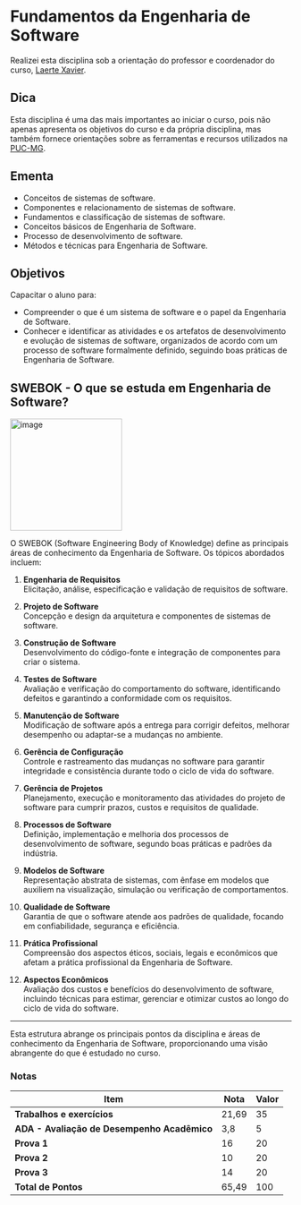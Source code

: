 # Fundamentos da Engenharia de Software

Realizei esta disciplina sob a orientação do professor e coordenador do curso, [Laerte Xavier]([https://github.com/xavierlaerte](https://www.linkedin.com/in/laerte-xavier-b322b816/)).

## Dica

Esta disciplina é uma das mais importantes ao iniciar o curso, pois não apenas apresenta os objetivos do curso e da própria disciplina, mas também fornece orientações sobre as ferramentas e recursos utilizados na [PUC-MG](https://www.pucminas.br/vestibular/Paginas/default.aspx?utm_source=google&utm_medium=cpc&utm_campaign=aon-institucional&utm_content=PC00024&gad_source=1&gclid=Cj0KCQjwjY64BhCaARIsAIfc7YYTNiKgy3_Q9DpereVuReBOZuFAQ17sAIe0TsjkkGP7dCkRilDLYksaAjoeEALw_wc).

## Ementa

- Conceitos de sistemas de software.
- Componentes e relacionamento de sistemas de software.
- Fundamentos e classificação de sistemas de software.
- Conceitos básicos de Engenharia de Software.
- Processo de desenvolvimento de software.
- Métodos e técnicas para Engenharia de Software.

## Objetivos

Capacitar o aluno para:

- Compreender o que é um sistema de software e o papel da Engenharia de Software.
- Conhecer e identificar as atividades e os artefatos de desenvolvimento e evolução de sistemas de software, organizados de acordo com um processo de software formalmente definido, seguindo boas práticas de Engenharia de Software.

## SWEBOK - O que se estuda em Engenharia de Software?

<img src="https://github.com/user-attachments/assets/d8fda980-56a9-4c57-89a8-067bacf89a9f" alt="image" width="200" />

O SWEBOK (Software Engineering Body of Knowledge) define as principais áreas de conhecimento da Engenharia de Software. Os tópicos abordados incluem:

1. **Engenharia de Requisitos**  
   Elicitação, análise, especificação e validação de requisitos de software.
   
2. **Projeto de Software**  
   Concepção e design da arquitetura e componentes de sistemas de software.
   
3. **Construção de Software**  
   Desenvolvimento do código-fonte e integração de componentes para criar o sistema.

4. **Testes de Software**  
   Avaliação e verificação do comportamento do software, identificando defeitos e garantindo a conformidade com os requisitos.

5. **Manutenção de Software**  
   Modificação de software após a entrega para corrigir defeitos, melhorar desempenho ou adaptar-se a mudanças no ambiente.

6. **Gerência de Configuração**  
   Controle e rastreamento das mudanças no software para garantir integridade e consistência durante todo o ciclo de vida do software.

7. **Gerência de Projetos**  
   Planejamento, execução e monitoramento das atividades do projeto de software para cumprir prazos, custos e requisitos de qualidade.

8. **Processos de Software**  
   Definição, implementação e melhoria dos processos de desenvolvimento de software, segundo boas práticas e padrões da indústria.

9. **Modelos de Software**  
   Representação abstrata de sistemas, com ênfase em modelos que auxiliem na visualização, simulação ou verificação de comportamentos.

10. **Qualidade de Software**  
    Garantia de que o software atende aos padrões de qualidade, focando em confiabilidade, segurança e eficiência.

11. **Prática Profissional**  
    Compreensão dos aspectos éticos, sociais, legais e econômicos que afetam a prática profissional da Engenharia de Software.

12. **Aspectos Econômicos**  
    Avaliação dos custos e benefícios do desenvolvimento de software, incluindo técnicas para estimar, gerenciar e otimizar custos ao longo do ciclo de vida do software.

---

Esta estrutura abrange os principais pontos da disciplina e áreas de conhecimento da Engenharia de Software, proporcionando uma visão abrangente do que é estudado no curso.

### Notas

| **Item**                       | **Nota** | **Valor** |
|--------------------------------|----------|-----------|
| **Trabalhos e exercícios**     | 21,69    | 35        |
| **ADA - Avaliação de Desempenho Acadêmico** | 3,8     | 5         |
| **Prova 1**                    | 16       | 20        |
| **Prova 2**                    | 10       | 20        |
| **Prova 3**                    | 14       | 20        |
| **Total de Pontos**            | 65,49    | 100       |
